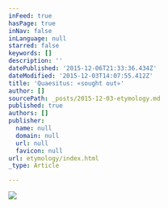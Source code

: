 ```yaml
---
inFeed: true
hasPage: true
inNav: false
inLanguage: null
starred: false
keywords: []
description: ''
datePublished: '2015-12-06T21:33:36.434Z'
dateModified: '2015-12-03T14:07:55.412Z'
title: 'Quaesitus: «sought out»'
author: []
sourcePath: _posts/2015-12-03-etymology.md
published: true
authors: []
publisher:
  name: null
  domain: null
  url: null
  favicon: null
url: etymology/index.html
_type: Article

---
```

![](https://the-grid-user-content.s3-us-west-2.amazonaws.com/d1500dee-6d9f-41a8-b840-009783853f5f.jpg)